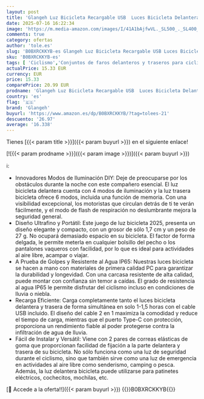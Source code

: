 ```yaml
---
layout: post
title: 'Glangeh Luz Bicicleta Recargable USB  Luces Bicicleta Delantera y Trasera de 1.5H Carga Rápida  4+6 Modos y IP65 Resistente con Luz Trasera Bicicleta para Ciclismo de Carretera y Montaña de la Noche'
date: 2025-07-16 16:22:34
image: 'https://m.media-amazon.com/images/I/41A1bAjfwVL._SL500_._SL400_.jpg'
comments: true
category: ofertas
author: 'tole.es'
slug: 'B0BXRCKKYB-es Glangeh Luz Bicicleta Recargable USB Luces Bicicleta...'
sku: 'B0BXRCKKYB-es'
tags: [ 'Ciclismo','Conjuntos de faros delanteros y traseros para ciclismo','Deportes y aire libre','Luces traseras de ciclismo','Luces y reflectores de ciclismo','Ropa y equipo para deportes','bicicleta','glangeh','🇪🇸', ]
actualPrice: 15.33 EUR
currency: EUR
price: 15.33
comparePrice: 20.99 EUR
prodname: 'Glangeh Luz Bicicleta Recargable USB  Luces Bicicleta Delantera y Trasera de 1.5H Carga Rápida  4+6 Modos y IP65 Resistente con Luz Trasera Bicicleta para Ciclismo de Carretera y Montaña de la Noche'
country: 'es'
flag: '🇪🇸'
brand: 'Glangeh'
buyurl: 'https://www.amazon.es/dp/B0BXRCKKYB/?tag=tolees-21'
descuento: '26.97'
average: '16.338'
---
```


Tienes [{{< param title >}}]({{< param buyurl >}}) en el siguiente enlace!

[![{{< param prodname >}}]({{< param image >}})]({{< param buyurl >}})

ℹ️:

- Innovadores Modos de Iluminación DIY: Deje de preocuparse por los obstáculos durante la noche con este compañero esencial. El luz bicicleta delantera cuenta con 4 modos de iluminación y la luz trasera bicicleta ofrece 6 modos, incluida una función de memoria. Con una visibilidad excepcional, los motoristas que circulan detrás de ti te verán fácilmente, y el modo de flash de respiración no deslumbrante mejora la seguridad general.
- Diseño Ultrafino y Portátil: Este juego de luz bicicleta 2025, presenta un diseño elegante y compacto, con un grosor de sólo 1,7 cm y un peso de 27 g. No ocupará demasiado espacio en su bicicleta. El factor de forma delgada, le permite meterla en cualquier bolsillo del pecho o los pantalones vaqueros con facilidad, por lo que es ideal para actividades al aire libre, acampar o viajar.
- A Prueba de Golpes y Resistente al Agua IP65: Nuestras luces bicicleta se hacen a mano con materiales de primera calidad PC para garantizar la durabilidad y longevidad. Con una carcasa resistente de alta calidad, puede montar con confianza sin temor a caídas. El grado de resistencia al agua IP65 le permite disfrutar del ciclismo incluso en condiciones de lluvia o niebla.
- Recarga Eficiente: Carga completamente tanto el luces bicicleta delantera y trasera de forma simultánea en solo 1-1,5 horas con el cable USB incluido. El diseño del cable 2 en 1 maximiza la comodidad y reduce el tiempo de carga, mientras que el puerto Type-C con protección, proporciona un rendimiento fiable al poder protegerse contra la infiltración de agua de lluvia.
- Fácil de Instalar y Versátil: Viene con 2 pares de correas elásticas de goma que proporcionan facilidad de fijación a la parte delantera y trasera de su bicicleta. No sólo funciona como una luz de seguridad durante el ciclismo, sino que también sirve como una luz de emergencia en actividades al aire libre como senderismo, camping o pesca. Además, la luz delantera bicicleta puede utilizarse para patinetes eléctricos, cochecitos, mochilas, etc.

[🛒 Accede a la oferta!!]({{< param buyurl >}})
{{<world>}}B0BXRCKKYB{{</world>}}
